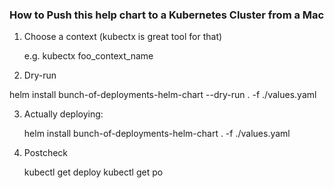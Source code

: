 

### How to Push this help chart to a Kubernetes Cluster from a Mac


1. Choose a context (kubectx is great tool for that)

   e.g.  kubectx foo_context_name


2.  Dry-run

   helm install bunch-of-deployments-helm-chart --dry-run . -f ./values.yaml


3. Actually deploying:

   helm install bunch-of-deployments-helm-chart . -f ./values.yaml


4. Postcheck

   kubectl get deploy
   kubectl get po






